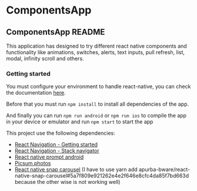 # ComponentsApp

## ComponentsApp README

This application has designed to try different react native components and functionality like animations, switches, alerts, text inputs, pull refresh, list, modal, infinity scroll and others.

### Getting started

You must configure your environment to handle react-native, you can check the documentation [here](https://reactnative.dev/docs/environment-setup).

Before that you must run `npm install` to install all dependencies of the app.

And finally you can run `npm run android` or `npm run ios` to compile the app in your device or emulator and run `npm start` to start the app

This project use the following dependencies:

- [React Navigation - Getting started](<https://reactnavigation.org/docs/getting-started/>)
- [React Navigation - Stack navigator](<https://reactnavigation.org/docs/stack-navigator/>)
- [React native prompt android](<https://www.npmjs.com/package/react-native-prompt-android/>)
- [Picsum photos](<https://picsum.photos/>)
- [React native snap carousel](<https://github.com/meliorence/react-native-snap-carousel>) (I have to use yarn add apurba-bware/react-native-snap-carousel#5a7f809e921262e4e2f646e8cfc4da85f7bd663d because the other wise is not working well)
